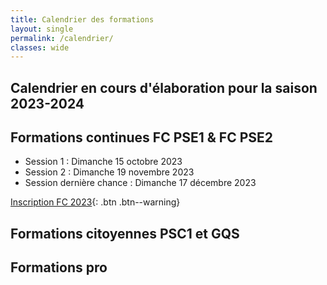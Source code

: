```yaml
---
title: Calendrier des formations
layout: single
permalink: /calendrier/
classes: wide
---
```


## Calendrier en cours d'élaboration pour la saison 2023-2024

## Formations continues FC PSE1 & FC PSE2
- Session 1 : Dimanche 15 octobre 2023
- Session 2 : Dimanche 19 novembre 2023
- Session dernière chance : Dimanche 17 décembre 2023

[Inscription FC 2023](https://framaforms.org/inscription-formation-continue-2023-lyon-sauvetage-metropole-1687033576){: .btn .btn--warning}

## Formations citoyennes PSC1 et GQS


## Formations pro

